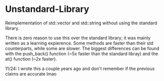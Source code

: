 # Unstandard-Library
Reimplementation of std::vector and std::string without using the standard library.

There is zero reason to use this over the standard library; it was mainly written as a learning expierence. Some methods are faster than their std counterparts, while some are slower. The biggest differences can be found with the push_back() function (~5x faster than the standard libray) and the at() function (~2x faster).

11/24: I wrote this a couple years ago and don't remember if the previous claims are accurate lmao
